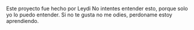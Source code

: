 Este proyecto fue hecho por Leydi
No intentes entender esto, porque solo yo lo puedo entender.
Si no te gusta no me odies, perdoname estoy aprendiendo.